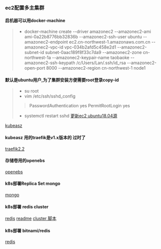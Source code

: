 ### ec2配置多主集群
#### 启机器可以用docker-machine
>- docker-machine create --driver amazonec2 --amazonec2-ami ami-0a22b8776bb32836b  --amazonec2-ssh-user ubuntu --amazonec2-endpoint ec2.cn-northwest-1.amazonaws.com.cn --amazonec2-vpc-id vpc-034b2afd5c458e2d1 --amazonec2-subnet-id subnet-0aac189f8f33c7da9 --amazonec2-zone cn-northwest-1a --amazonec2-keypair-name taobaoke --amazonec2-ssh-keypath /c/Users/Lan/.ssh/id_rsa   --amazonec2-open-port 8000 --amazonec2-region cn-northwest-1  node1  
#### 默认是ubuntu用户,为了集群安装方便需要root登录copy-id
>- su root
>- vim /etc/ssh/sshd_config
> >PasswordAuthentication yes
> >PermitRootLogin yes
>- systemctl restart sshd
[更新ec2 ubuntu18.04源](https://blog.csdn.net/qq_41433316/article/details/107802880)

[kubeasz](https://github.com/easzlab/kubeasz)

#### kubeasz 用的traefik是v1.x版本的 过时了
[traefik2.2](https://docs.traefik.io/user-guides/crd-acme/)

#### 存储卷用的openebs
[openebs](https://github.com/openebs/openebs)

#### k8s部署Replica Set mongo 
[mongo](https://mp.weixin.qq.com/s/n0tpqBSnZ9x7jCeKFu4IAQ)

#### k8s部署 redis cluster
[redis](https://github.com/zuxqoj/kubernetes-redis-cluster)
[readme](https://www.jianshu.com/p/65c4baadf5d9)
[cluster 脚本](https://redis.io/topics/cluster-tutorial/)

#### k8s部署 bitnami/redis
[redis](https://github.com/bitnami/charts/tree/master/bitnami/redis)